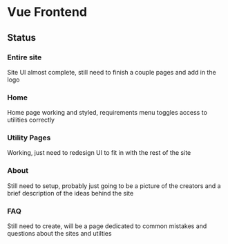 # Vue Frontend 

## Status

### Entire site
Site UI almost complete, still need to finish a couple pages and add in the logo

### Home
Home page working and styled, requirements menu toggles access to utilities correctly

### Utility Pages
Working, just need to redesign UI to fit in with the rest of the site

### About
Still need to setup, probably just going to be a picture of the creators and a brief description of the ideas behind the site

### FAQ
Still need to create, will be a page dedicated to common mistakes and questions about the sites and utilties

